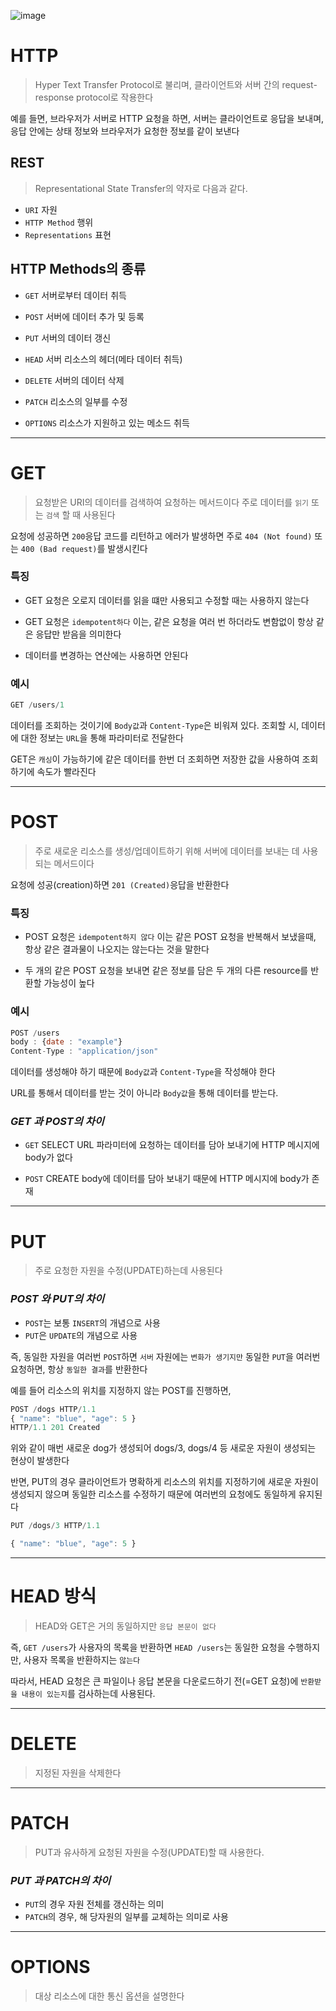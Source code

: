 ![image](https://user-images.githubusercontent.com/79238676/157382078-769eaa85-5804-43a9-95d9-33f1f5159c86.png)


# HTTP
> Hyper Text Transfer Protocol로 불리며, 클라이언트와 서버 간의 request-response protocol로 작용한다

예를 들면, 브라우저가 서버로 HTTP 요청을 하면, 서버는 클라이언트로 응답을 보내며, 응답 안에는 상태 정보와 브라우저가 요청한 정보를 같이 보낸다


## REST 
> Representational State Transfer의 약자로 다음과 같다.
- ```URI``` 자원
- ```HTTP Method``` 행위
- ```Representations``` 표현


## HTTP Methods의 종류
 - ```GET``` 
 서버로부터 데이터 취득
 
 - ```POST``` 
 서버에 데이터 추가 및 등록
 
 - ```PUT``` 
 서버의 데이터 갱신
 
 - ```HEAD```
 서버 리소스의 헤더(메타 데이터 취득)
 
 - ```DELETE```
 서버의 데이터 삭제 
 
 - ```PATCH```
 리소스의 일부를 수정
 
 - ```OPTIONS```
 리소스가 지원하고 있는 메소드 취득
 
----

# GET
>  요청받은 URI의 데이터를 검색하여 요청하는 메서드이다
주로 데이터를 ```읽기``` 또는 ```검색``` 할 때 사용된다

요청에 성공하면 ```200```응답 코드를 리턴하고
에러가 발생하면 주로 ```404 (Not found)``` 또는 ```400 (Bad request)```를 발생시킨다

### 특징
- GET 요청은 오로지 데이터를 읽을 떄만 사용되고 수정할 때는 사용하지 않는다

- GET 요청은 ```idempotent하다```
 이는, 같은 요청을 여러 번 하더라도 변함없이 항상 같은 응답만 받음을 의미한다
 
- 데이터를 변경하는 연산에는 사용하면 안된다

### 예시
```js
GET /users/1
```
데이터를 조회하는 것이기에 ```Body값```과 ```Content-Type```은 비워져 있다.
조회할 시, 데이터에 대한 정보는 ```URL```을 통해 파라미터로 전달한다

GET은 ```캐싱```이 가능하기에 같은 데이터를 한번 더 조회하면 저장한 값을 사용하여 조회하기에 속도가 빨라진다


---

# POST 
>  주로 새로운 리소스를 생성/업데이트하기 위해 서버에 데이터를 보내는 데 사용되는 메서드이다

요청에 성공(creation)하면  ```201 (Created)```응답을 반환한다

### 특징
- POST 요청은 ```idempotent하지 않다``` 
이는 같은 POST 요청을 반복해서 보냈을때, 항상 같은 결과물이 나오지는 않는다는 것을 말한다

- 두 개의 같은 POST 요청을 보내면 같은 정보를 담은 두 개의 다른 resource를 반환할 가능성이 높다

### 예시
```js
POST /users
body : {date : "example"}
Content-Type : "application/json"
```

데이터를 생성해야 하기 때문에 ```Body값```과 ```Content-Type```을 작성해야 한다

URL를 통해서 데이터를 받는 것이 아니라 ```Body값```을 통해 데이터를 받는다.

### _GET 과 POST의 차이_

- ```GET```
SELECT
URL 파라미터에 요청하는 데이터를 담아 보내기에 HTTP 메시지에 body가 없다

- ```POST```
CREATE
body에 데이터를 담아 보내기 때문에 HTTP 메시지에 body가 존재

----

# PUT 
> 주로 요청한 자원을 수정(UPDATE)하는데 사용된다

### _POST 와 PUT의 차이_
- ```POST```는 보통 ```INSERT```의 개념으로 사용
- ```PUT```은 ```UPDATE```의 개념으로 사용

즉, 동일한 자원을 여러번 ```POST```하면 ```서버``` 자원에는 ```변화가 생기지만```
동일한 ```PUT```을 여러번 요청하면, 항상 ```동일한 결과```를 반환한다

예를 들어 리소스의 위치를 지정하지 않는 POST를 진행하면,
```js
POST /dogs HTTP/1.1
{ "name": "blue", "age": 5 }
HTTP/1.1 201 Created
```
위와 같이 매번 새로운 dog가 생성되어 dogs/3, dogs/4 등 새로운 자원이 생성되는 현상이 발생한다

반면, PUT의 경우 클라이언트가 명확하게 리소스의 위치를 지정하기에 새로운 자원이 생성되지 않으며 동일한 리소스를 수정하기 때문에 여러번의 요청에도 동일하게 유지된다
```js
PUT /dogs/3 HTTP/1.1

{ "name": "blue", "age": 5 }
```

---
# HEAD 방식
> HEAD와 GET은 거의 동일하지만 ```응답 본문이 없다```

즉, ```GET /users```가 사용자의 목록을 반환하면 ```HEAD /users```는 동일한 요청을 수행하지만, 사용자 목록을 반환하지는 ```않는다```

따라서, HEAD 요청은 큰 파일이나 응답 본문을 다운로드하기 전(=GET 요청)에 ```반환받을 내용이 있는지```를 검사하는데 사용된다. 


----
# DELETE 
> 지정된 자원을 삭제한다

----

# PATCH
> PUT과 유사하게 요청된 자원을 수정(UPDATE)할 때 사용한다. 

### _PUT 과 PATCH의 차이_

- ```PUT```의 경우 
자원 전체를 갱신하는 의미
- ```PATCH```의 경우,
해 당자원의 일부를 교체하는 의미로 사용


---


# OPTIONS
> 대상 리소스에 대한 통신 옵션을 설명한다




